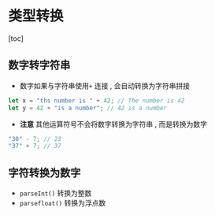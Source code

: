 # 类型转换

[toc]

## 数字转字符串

- 数字如果与字符串使用`+` 连接 , 会自动转换为字符串拼接

```js
let x = "ths number is " + 42; // The number is 42
let y = 42 + "is a number"; // 42 is a number
```

- **注意** 其他运算符号不会将数字转换为字符串 , 而是转换为数字

```js
"30" - 7; // 23
"37" + 7; // 37
```

## 字符转换为数字

- `parseInt()` 转换为整数
- `parsefloat()` 转换为浮点数
